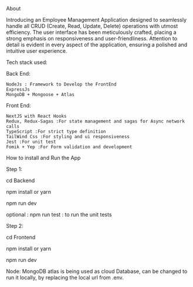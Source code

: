 About

Introducing an Employee Management Application designed to seamlessly handle all CRUD (Create, Read, Update, Delete) operations with utmost efficiency.
The user interface has been meticulously crafted, placing a strong emphasis on responsiveness and user-friendliness. Attention to detail is evident in every
aspect of the application, ensuring a polished and intuitive user experience.

Tech stack used:

Back End:

    NodeJs : Framework to Develop the FrontEnd
    ExpressJs
    MongoDB + Mongoose + Atlas

Front End:

    NextJS with React Hooks
    Redux, Redux-Sagas :For state management and sagas for Async network calls
    TypeScript :For strict type definition
    TailWind Css :For styling and ui responsiveness
    Jest :For unit test
    Fomik + Yep :For Form validation and development

How to install and Run the App

Step 1:

cd Backend

npm install or yarn

npm run dev

optional : npm run test : to run the unit tests

Step 2:

cd Frontend

npm install or yarn

npm run dev

Node: MongoDB atlas is being used as cloud Database, can be changed to run it locally, by replacing the local url from .env.
